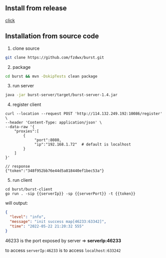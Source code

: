 ## Install from release

[click](https://github.com/fzdwx/burst/releases/tag/v1.0)

## Installation from source code

1. clone source

```bash
git clone https://github.com/fzdwx/burst.git
```

2. package

```bash
cd burst && mvn -DskipTests clean package
```

3. run server

```bash
java -jar burst-server/target/burst-server-1.4.jar
```

4. register client

```shell
curl --location --request POST 'http://114.132.249.192:10086/register' \
--header 'Content-Type: application/json' \
--data-raw '{
    "proxies":[
        {
             "port":8080,
             "ip":"192.168.1.72"  # default is localhost
        }
    ]
}'

// response
{"token":"348f952bb76e44d5a818440ef1bec53a"}
```

5. run client

```shell
cd burst/burst-client
go run . -sip {{serverIp}} -sp {{serverPort}} -t {{token}}
```

will output:

```json
{
  "level": "info",
  "message": "init success map[46233:63342]",
  "time": "2022-05-22 21:20:32 555"
}
```

46233 is the port exposed by server => **serverIp:46233**

to access `serverIp:46233` is to access `localhost:633242`
